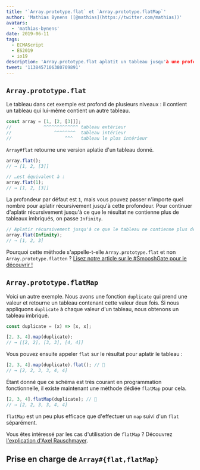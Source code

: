 ```yaml
---
title: '`Array.prototype.flat` et `Array.prototype.flatMap`'
author: 'Mathias Bynens ([@mathias](https://twitter.com/mathias))'
avatars:
  - 'mathias-bynens'
date: 2019-06-11
tags:
  - ECMAScript
  - ES2019
  - io19
description: 'Array.prototype.flat aplatit un tableau jusqu'à une profondeur spécifiée. Array.prototype.flatMap équivaut à effectuer un map suivi d'un flat séparément.'
tweet: '1138457106380709891'
---
```

## `Array.prototype.flat`

Le tableau dans cet exemple est profond de plusieurs niveaux : il contient un tableau qui lui-même contient un autre tableau.

```js
const array = [1, [2, [3]]];
//            ^^^^^^^^^^^^^ tableau extérieur
//                ^^^^^^^^  tableau intérieur
//                    ^^^   tableau le plus intérieur
```

`Array#flat` retourne une version aplatie d'un tableau donné.

```js
array.flat();
// → [1, 2, [3]]

// …est équivalent à :
array.flat(1);
// → [1, 2, [3]]
```

La profondeur par défaut est `1`, mais vous pouvez passer n'importe quel nombre pour aplatir récursivement jusqu'à cette profondeur. Pour continuer d'aplatir récursivement jusqu'à ce que le résultat ne contienne plus de tableaux imbriqués, on passe `Infinity`.

```js
// Aplatir récursivement jusqu'à ce que le tableau ne contienne plus de tableaux imbriqués :
array.flat(Infinity);
// → [1, 2, 3]
```

Pourquoi cette méthode s'appelle-t-elle `Array.prototype.flat` et non `Array.prototype.flatten` ? [Lisez notre article sur le #SmooshGate pour le découvrir !](https://developers.google.com/web/updates/2018/03/smooshgate)

## `Array.prototype.flatMap`

Voici un autre exemple. Nous avons une fonction `duplicate` qui prend une valeur et retourne un tableau contenant cette valeur deux fois. Si nous appliquons `duplicate` à chaque valeur d'un tableau, nous obtenons un tableau imbriqué.

```js
const duplicate = (x) => [x, x];

[2, 3, 4].map(duplicate);
// → [[2, 2], [3, 3], [4, 4]]
```

Vous pouvez ensuite appeler `flat` sur le résultat pour aplatir le tableau :

```js
[2, 3, 4].map(duplicate).flat(); // 🐌
// → [2, 2, 3, 3, 4, 4]
```

Étant donné que ce schéma est très courant en programmation fonctionnelle, il existe maintenant une méthode dédiée `flatMap` pour cela.

```js
[2, 3, 4].flatMap(duplicate); // 🚀
// → [2, 2, 3, 3, 4, 4]
```

`flatMap` est un peu plus efficace que d'effectuer un `map` suivi d'un `flat` séparément.

Vous êtes intéressé par les cas d'utilisation de `flatMap` ? Découvrez [l'explication d'Axel Rauschmayer](https://exploringjs.com/impatient-js/ch_arrays.html#flatmap-mapping-to-zero-or-more-values).

## Prise en charge de `Array#{flat,flatMap}`

<feature-support chrome="69 /blog/v8-release-69#javascript-language-features"
                 firefox="62"
                 safari="12"
                 nodejs="11"
                 babel="yes https://github.com/zloirock/core-js#ecmascript-array"></feature-support>
